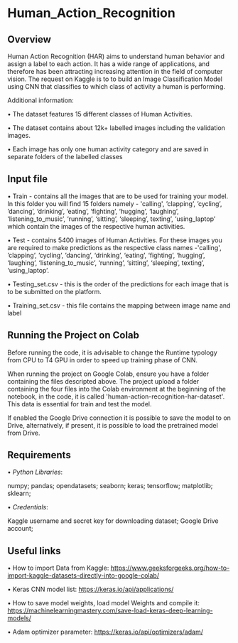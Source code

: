 # Human_Action_Recognition
## Overview
Human Action Recognition (HAR) aims to understand human behavior and assign a label to each action. It has a wide range of applications, and therefore has been attracting increasing attention in the field of computer vision.
The request on Kaggle is to to build an Image Classification Model using CNN that classifies to which class of activity a human is performing.

Additional information:

• The dataset features 15 different classes of Human Activities.

• The dataset contains about 12k+ labelled images including the validation images.

• Each image has only one human activity category and are saved in separate folders of the labelled classes


## Input file
• Train - contains all the images that are to be used for training your model. In this folder you will find 15 folders namely - 'calling', ’clapping’, ’cycling’, ’dancing’, ‘drinking’, ‘eating’, ‘fighting’, ‘hugging’, ‘laughing’, ‘listening_to_music’, ‘running’, ‘sitting’, ‘sleeping’, texting’, ‘using_laptop’ which contain the images of the respective human activities.

• Test - contains 5400 images of Human Activities. For these images you are required to make predictions as the respective class names -'calling', ’clapping’, ’cycling’, ’dancing’, ‘drinking’, ‘eating’, ‘fighting’, ‘hugging’, ‘laughing’, ‘listening_to_music’, ‘running’, ‘sitting’, ‘sleeping’, texting’, ‘using_laptop’.

• Testing_set.csv - this is the order of the predictions for each image that is to be submitted on the platform.

• Training_set.csv - this file contains the mapping between image name and label

## Running the Project on Colab
Before running the code, it is advisable to change the Runtime typology from CPU to T4 GPU in order to speed up training phase of CNN.

When running the project on Google Colab, ensure you have a folder containing the files descripted above.
The project upload a folder containing the four files into the Colab environment at the beginning of the notebook, in the code, it is called 'human-action-recognition-har-dataset'. This data is essential for train and test the model.

If enabled the Google Drive connection it is possible to save the model to on Drive, alternatively, if present, it is possible to load the pretrained model from Drive.

## Requirements

• _Python Libraries_:

numpy; 
pandas; 
opendatasets;
seaborn; 
keras; 
tensorflow; 
matplotlib;
sklearn;

• _Credentials_:

Kaggle username and secret key for downloading dataset;
Google Drive account;


## Useful links

• How to import Data from Kaggle: https://www.geeksforgeeks.org/how-to-import-kaggle-datasets-directly-into-google-colab/

• Keras CNN model list: https://keras.io/api/applications/

• How to save model weights, load model Weights and compile it: https://machinelearningmastery.com/save-load-keras-deep-learning-models/

• Adam optimizer parameter: https://keras.io/api/optimizers/adam/
